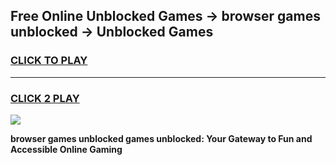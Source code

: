 
## Free Online Unblocked Games → browser games unblocked → Unblocked Games
<h3>
<a href="https://premium.freeplayer.one?title=browser_games_unblocked&ref=21F">CLICK TO PLAY</a></h3>
<hr>

<h3>
<a href="https://premium.freeplayer.one?title=browser_games_unblocked&ref=21F">CLICK 2 PLAY</a>
  
</h3>

<a href="https://premium.freeplayer.one?title=browser_games_unblocked&ref=21F/"><img src="https://clearcache.store/games.png"></a>


**browser games unblocked games unblocked: Your Gateway to Fun and Accessible Online Gaming**
